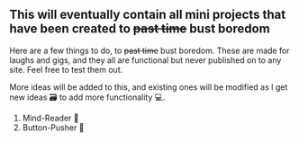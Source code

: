 ## This will eventually contain all mini projects that have been created to ~~past time~~ bust boredom

Here are a few things to do, to ~~past time~~ bust boredom. These are made for laughs and gigs, and they all are functional but never published on to any site. Feel free to test them out. 

More ideas will be added to this, and existing ones will be modified as I get new ideas 🗃️ to add more functionality 💻.

1. Mind-Reader 🧠
2. Button-Pusher 🔴
